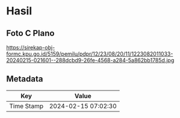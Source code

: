 # Hasil

## Foto C Plano

https://sirekap-obj-formc.kpu.go.id/5159/pemilu/pdpr/12/23/08/20/11/1223082011033-20240215-021601--288dcbd9-26fe-4568-a284-5a862bb1785d.jpg


## Metadata

| Key        | Value               |
| ---------- | ------------------- |
| Time Stamp | 2024-02-15 07:02:30 |



